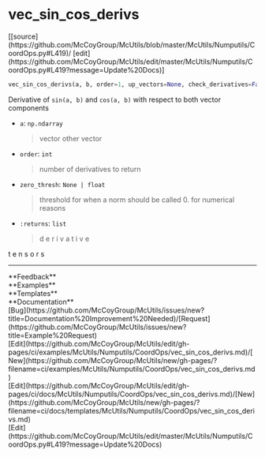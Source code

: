 # <a id="McUtils.Numputils.CoordOps.vec_sin_cos_derivs">vec_sin_cos_derivs</a>
<div class="docs-source-link" markdown="1">
[[source](https://github.com/McCoyGroup/McUtils/blob/master/McUtils/Numputils/CoordOps.py#L419)/
[edit](https://github.com/McCoyGroup/McUtils/edit/master/McUtils/Numputils/CoordOps.py#L419?message=Update%20Docs)]
</div>

```python
vec_sin_cos_derivs(a, b, order=1, up_vectors=None, check_derivatives=False, zero_thresh=None): 
```
Derivative of `sin(a, b)` and `cos(a, b)` with respect to both vector components
  - `a`: `np.ndarray`
    > vector
other vector
  - `order`: `int`
    > number of derivatives to return
  - `zero_thresh`: `None | float`
    > threshold for when a norm should be called 0. for numerical reasons
  - `:returns`: `list`
    > d
e
r
i
v
a
t
i
v
e
 
t
e
n
s
o
r
s











---


<div markdown="1" class="text-secondary">
<div class="container">
  <div class="row">
   <div class="col" markdown="1">
**Feedback**   
</div>
   <div class="col" markdown="1">
**Examples**   
</div>
   <div class="col" markdown="1">
**Templates**   
</div>
   <div class="col" markdown="1">
**Documentation**   
</div>
   <div class="col" markdown="1">
   
</div>
   <div class="col" markdown="1">
   
</div>
   <div class="col" markdown="1">
   
</div>
</div>
  <div class="row">
   <div class="col" markdown="1">
[Bug](https://github.com/McCoyGroup/McUtils/issues/new?title=Documentation%20Improvement%20Needed)/[Request](https://github.com/McCoyGroup/McUtils/issues/new?title=Example%20Request)   
</div>
   <div class="col" markdown="1">
[Edit](https://github.com/McCoyGroup/McUtils/edit/gh-pages/ci/examples/McUtils/Numputils/CoordOps/vec_sin_cos_derivs.md)/[New](https://github.com/McCoyGroup/McUtils/new/gh-pages/?filename=ci/examples/McUtils/Numputils/CoordOps/vec_sin_cos_derivs.md)   
</div>
   <div class="col" markdown="1">
[Edit](https://github.com/McCoyGroup/McUtils/edit/gh-pages/ci/docs/McUtils/Numputils/CoordOps/vec_sin_cos_derivs.md)/[New](https://github.com/McCoyGroup/McUtils/new/gh-pages/?filename=ci/docs/templates/McUtils/Numputils/CoordOps/vec_sin_cos_derivs.md)   
</div>
   <div class="col" markdown="1">
[Edit](https://github.com/McCoyGroup/McUtils/edit/master/McUtils/Numputils/CoordOps.py#L419?message=Update%20Docs)   
</div>
   <div class="col" markdown="1">
   
</div>
   <div class="col" markdown="1">
   
</div>
   <div class="col" markdown="1">
   
</div>
</div>
</div>
</div>
